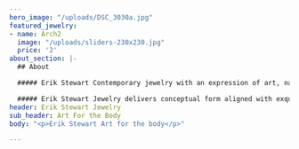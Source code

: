 ```yaml
---
hero_image: "/uploads/DSC_3030a.jpg"
featured_jewelry:
- name: Arch2
  image: "/uploads/sliders-230x230.jpg"
  price: '2'
about_section: |-
  ## About

  ##### Erik Stewart Contemporary jewelry with an expression of art, nature, and architecture designed as Art for the Body.

  ##### Erik Stewart Jewelry delivers conceptual form aligned with exquisite detail in design and workmanship.
header: Erik Stewart Jewelry
sub_header: Art For the Body
body: "<p>Erik Stewart Art for the body</p>"

---
```

